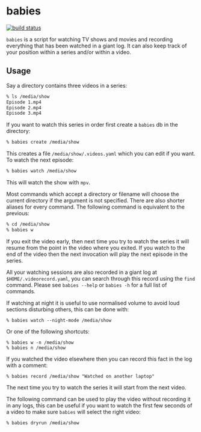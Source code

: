 # babies

[![build status](https://circleci.com/gh/ohjames/babies.png?style=shield)](https://circleci.com/gh/ohjames/babies)

`babies` is a script for watching TV shows and movies and recording everything that has been watched in a giant log.
It can also keep track of your position within a series and/or within a video.

## Usage

Say a directory contains three videos in a series:

```bash
% ls /media/show
Episode 1.mp4
Episode 2.mp4
Episode 3.mp4
```

If you want to watch this series in order first create a `babies` db in the directory:
```bash
% babies create /media/show
```

This creates a file `/media/show/.videos.yaml` which you can edit if you want. To watch the next episode:
```bash
% babies watch /media/show
```

This will watch the show with `mpv`.

Most commands which accept a directory or filename will choose the current directory if the argument is not specified. There are also shorter aliases for every command. The following command is equivalent to the previous:
```bash
% cd /media/show
% babies w
```

If you exit the video early, then next time you try to watch the series it will resume from the point in the video where you exited. If you watch to the end of the video then the next invocation will play the next episode in the series.

All your watching sessions are also recorded in a giant log at `$HOME/.videorecord.yaml`, you can search through this record using the `find` command. Please see `babies --help` or `babies -h` for a full list of commands.

If watching at night it is useful to use normalised volume to avoid loud sections disturbing others, this can be done with:
```
% babies watch --night-mode /media/show
```

Or one of the following shortcuts:
```
% babies w -n /media/show
% babies n /media/show
```

If you watched the video elsewhere then you can record this fact in the log with a comment:
```
% babies record /media/show "Watched on another laptop"
```

The next time you try to watch the series it will start from the next video.

The following command can be used to play the video without recording it in any logs, this can be useful if you want to watch the first few seconds of a video to make sure `babies` will select the right video:
```
% babies dryrun /media/show
```
